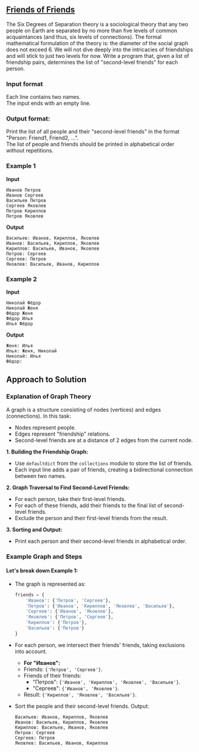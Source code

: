 ## [Friends of Friends](../../../solutions/3.2/32_q.py)

The Six Degrees of Separation theory is a sociological theory that any two people on Earth are separated by no more than five levels of common acquaintances (and thus, six levels of connections). The formal mathematical formulation of the theory is: the diameter of the social graph does not exceed 6. We will not dive deeply into the intricacies of friendships and will stick to just two levels for now. Write a program that, given a list of friendship pairs, determines the list of "second-level friends" for each person.

### Input format

Each line contains two names.\
The input ends with an empty line.

### Output format:

Print the list of all people and their "second-level friends" in the format "Person: Friend1, Friend2, ...".\
The list of people and friends should be printed in alphabetical order without repetitions.

### Example 1

__Input__
```plaintext
Иванов Петров
Иванов Сергеев
Васильев Петров
Сергеев Яковлев
Петров Кириллов
Петров Яковлев
```

__Output__
```plaintext
Васильев: Иванов, Кириллов, Яковлев
Иванов: Васильев, Кириллов, Яковлев
Кириллов: Васильев, Иванов, Яковлев
Петров: Сергеев
Сергеев: Петров
Яковлев: Васильев, Иванов, Кириллов
```

### Example 2

__Input__
```plaintext
Николай Фёдор
Николай Женя
Фёдор Женя
Фёдор Илья
Илья Фёдор
```

__Output__
```plaintext
Женя: Илья
Илья: Женя, Николай
Николай: Илья
Фёдор: 
```

## Approach to Solution

### Explanation of Graph Theory

A graph is a structure consisting of nodes (vertices) and edges (connections). In this task:
- Nodes represent people.
- Edges represent "friendship" relations.
- Second-level friends are at a distance of 2 edges from the current node.

__1. Building the Friendship Graph:__
   - Use `defaultdict` from the `collections` module to store the list of friends. 
   - Each input line adds a pair of friends, creating a bidirectional connection between two names.

__2. Graph Traversal to Find Second-Level Friends:__
   - For each person, take their first-level friends.
   - For each of these friends, add their friends to the final list of second-level friends.
   - Exclude the person and their first-level friends from the result.

__3. Sorting and Output:__
   - Print each person and their second-level friends in alphabetical order.

### Example Graph and Steps

#### Let's break down Example 1:

- The graph is represented as:
    ```python
    friends = {
        'Иванов': {'Петров', 'Сергеев'},
        'Петров': {'Иванов', 'Кириллов', 'Яковлев', 'Васильев'},
        'Сергеев': {'Иванов', 'Яковлев'},
        'Яковлев': {'Петров', 'Сергеев'},
        'Кириллов': {'Петров'},
        'Васильев': {'Петров'}
    }
    ```

- For each person, we intersect their friends' friends, taking exclusions into account.
    - __For "Иванов":__
    - Friends: `{'Петров', 'Сергеев'}`.
    - Friends of their friends:
        - "Петров": `{'Иванов', 'Кириллов', 'Яковлев', 'Васильев'}`.
        - "Сергеев": `{'Иванов', 'Яковлев'}`.
    - Result: `{'Кириллов', 'Яковлев', 'Васильев'}`.

- Sort the people and their second-level friends. Output:
    ```plaintext
    Васильев: Иванов, Кириллов, Яковлев
    Иванов: Васильев, Кириллов, Яковлев
    Кириллов: Васильев, Иванов, Яковлев
    Петров: Сергеев
    Сергеев: Петров
    Яковлев: Васильев, Иванов, Кириллов
    ```
